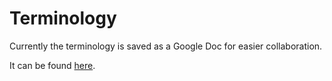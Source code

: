 # Terminology
Currently the terminology is saved as a Google Doc for easier collaboration.

It can be found [here](https://docs.google.com/document/d/1ncrnNFA4QMmgWU7exA9ERieahy8gswg_Aw0nunv-FvM/edit?usp=sharing).